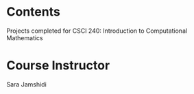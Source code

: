 # Contents 
Projects completed for CSCI 240: Introduction to Computational Mathematics

# Course Instructor
Sara Jamshidi
